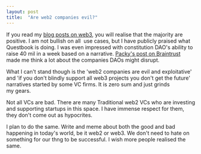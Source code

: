 ```yaml
---
layout: post
title:  "Are web2 companies evil?"
---
```


If you read my [blog posts on web3](https://manassaloi.com/2021/11/21/master-crypto.html), you will realise that the majority are positive. I am not bullish on all  use cases, but I have publicly praised what Questbook is doing. I was even impressed with constitution DAO's ability to raise 40 mil in a week based on a narrative. [Packy's post on Braintrust](https://www.notboring.co/p/braintrust-fighting-capitalism-with) made me think a lot about the companies DAOs might disrupt.

What I can't stand though is the 'web2 companies are evil and exploitative' and 'if you don't blindly support all web3 projects you don't get the future' narratives started by some VC firms. It is zero sum and just grinds my gears.

Not all VCs are bad. There are many Traditional web2 VCs who are investing and supporting startups in this space. I have immense respect for them, they don't come out as hypocrites. 

I plan to do the same. Write and meme about both the good and bad happening in today's world, be it web2 or web3. We don't need to hate on something for our thng to be successful. I wish more people realised the same.
